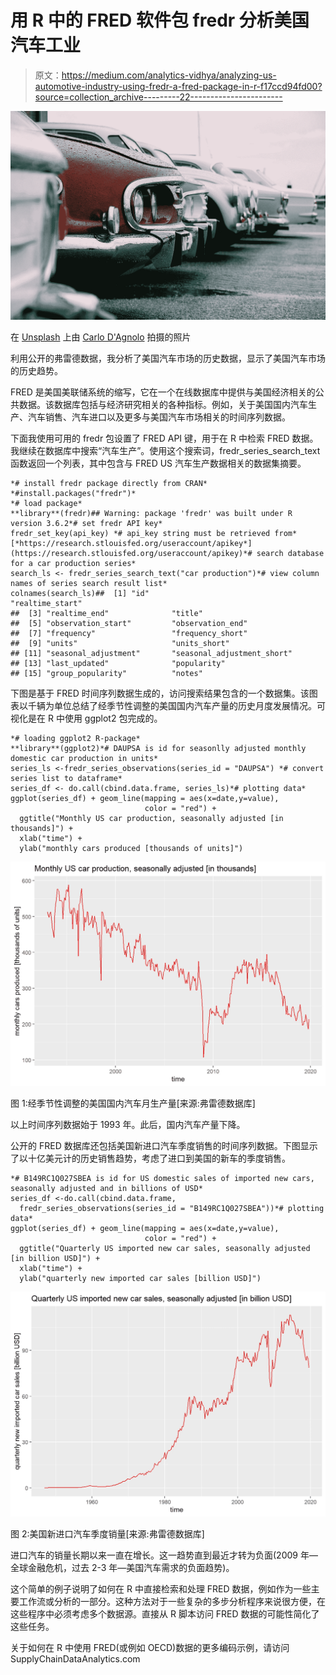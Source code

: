 # 用 R 中的 FRED 软件包 fredr 分析美国汽车工业

> 原文：<https://medium.com/analytics-vidhya/analyzing-us-automotive-industry-using-fredr-a-fred-package-in-r-f17ccd94fd00?source=collection_archive---------22----------------------->

![](img/ea85959a590206490cead7833114d082.png)

在 [Unsplash](https://unsplash.com?utm_source=medium&utm_medium=referral) 上由 [Carlo D'Agnolo](https://unsplash.com/@carlodagnolo?utm_source=medium&utm_medium=referral) 拍摄的照片

利用公开的弗雷德数据，我分析了美国汽车市场的历史数据，显示了美国汽车市场的历史趋势。

FRED 是美国美联储系统的缩写，它在一个在线数据库中提供与美国经济相关的公共数据。该数据库包括与经济研究相关的各种指标。例如，关于美国国内汽车生产、汽车销售、汽车进口以及更多与美国汽车市场相关的时间序列数据。

下面我使用可用的 fredr 包设置了 FRED API 键，用于在 R 中检索 FRED 数据。我继续在数据库中搜索“汽车生产”。使用这个搜索词，fredr_series_search_text 函数返回一个列表，其中包含与 FRED US 汽车生产数据相关的数据集摘要。

```
*# install fredr package directly from CRAN*
*#install.packages("fredr")*
*# load package*
**library**(fredr)## Warning: package 'fredr' was built under R version 3.6.2*# set fredr API key*
fredr_set_key(api_key) *# api_key string must be retrieved from* [*https://research.stlouisfed.org/useraccount/apikey*](https://research.stlouisfed.org/useraccount/apikey)*# search database for a car production series*
search_ls <- fredr_series_search_text("car production")*# view column names of series search result list*
colnames(search_ls)##  [1] "id"                        "realtime_start"           
##  [3] "realtime_end"              "title"                    
##  [5] "observation_start"         "observation_end"          
##  [7] "frequency"                 "frequency_short"          
##  [9] "units"                     "units_short"              
## [11] "seasonal_adjustment"       "seasonal_adjustment_short"
## [13] "last_updated"              "popularity"               
## [15] "group_popularity"          "notes"
```

下图是基于 FRED 时间序列数据生成的，访问搜索结果包含的一个数据集。该图表以千辆为单位总结了经季节性调整的美国国内汽车产量的历史月度发展情况。可视化是在 R 中使用 ggplot2 包完成的。

```
*# loading ggplot2 R-package*
**library**(ggplot2)*# DAUPSA is id for seasonlly adjusted monthly domestic car production in units*
series_ls <-fredr_series_observations(series_id = "DAUPSA") *# convert series list to dataframe*
series_df <- do.call(cbind.data.frame, series_ls)*# plotting data*
ggplot(series_df) + geom_line(mapping = aes(x=date,y=value), 
                              color = "red") +
  ggtitle("Monthly US car production, seasonally adjusted [in thousands]") + 
  xlab("time") + 
  ylab("monthly cars produced [thousands of units]")
```

![](img/c2f2e67e9102d430ecde0eb10e94a092.png)

图 1:经季节性调整的美国国内汽车月生产量[来源:弗雷德数据库]

以上时间序列数据始于 1993 年。此后，国内汽车产量下降。

公开的 FRED 数据库还包括美国新进口汽车季度销售的时间序列数据。下图显示了以十亿美元计的历史销售趋势，考虑了进口到美国的新车的季度销售。

```
*# B149RC1Q027SBEA is id for US domestic sales of imported new cars, seasonally adjusted and in billions of USD*
series_df <-do.call(cbind.data.frame,
  fredr_series_observations(series_id = "B149RC1Q027SBEA"))*# plotting data*
ggplot(series_df) + geom_line(mapping = aes(x=date,y=value), 
                              color = "red") +
  ggtitle("Quarterly US imported new car sales, seasonally adjusted [in billion USD]") + 
  xlab("time") + 
  ylab("quarterly new imported car sales [billion USD]")
```

![](img/caf2438f40e4662752168bec99240449.png)

图 2:美国新进口汽车季度销量[来源:弗雷德数据库]

进口汽车的销量长期以来一直在增长。这一趋势直到最近才转为负面(2009 年—全球金融危机，过去 2-3 年—美国汽车需求的负面趋势)。

这个简单的例子说明了如何在 R 中直接检索和处理 FRED 数据，例如作为一些主要工作流或分析的一部分。这种方法对于一些复杂的多步分析程序来说很方便，在这些程序中必须考虑多个数据源。直接从 R 脚本访问 FRED 数据的可能性简化了这些任务。

关于如何在 R 中使用 FRED(或例如 OECD)数据的更多编码示例，请访问 SupplyChainDataAnalytics.com